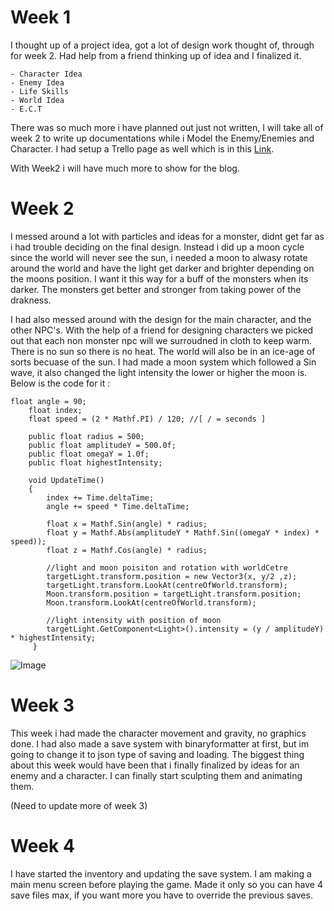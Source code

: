 
# Week 1
I thought up of a project idea, got a lot of design work thought of, through for week 2. Had help from a friend thinking up of idea and I finalized it.
```
- Character Idea
- Enemy Idea
- Life Skills
- World Idea
- E.C.T
```
There was so much more i have planned out just not written, I will take all of week 2 to write up documentations while i Model the Enemy/Enemies and Character.
I had setup a Trello page as well which is in this [Link](https://trello.com/b/wYP5vaxr/luna-we).

With Week2 i will have much more to show for the blog.

# Week 2
I messed around a lot with particles and ideas for a monster, didnt get far as i had trouble deciding on the final design.
Instead i did up a moon cycle since the world will never see the sun, i needed a moon to alwasy rotate around the world and have the light get darker and brighter depending on the moons position. I want it this way for a buff of the monsters when its darker. The monsters get better and stronger from taking power of the drakness.

I had also messed around with the design for the main character, and the other NPC's. With the help of a friend for designing characters we picked out that each non monster npc will we surroudned in cloth to keep warm. There is no sun so there is no heat. The world will also be in an ice-age of sorts becuase of the sun.
I had made a moon system which followed a Sin wave, it also changed the light intensity the lower or higher the moon is.
Below is the code for it :
```
float angle = 90;
    float index;
    float speed = (2 * Mathf.PI) / 120; //[ / = seconds ]

    public float radius = 500;
    public float amplitudeY = 500.0f;
    public float omegaY = 1.0f;
    public float highestIntensity;
    
    void UpdateTime()
    {
        index += Time.deltaTime;
        angle += speed * Time.deltaTime;

        float x = Mathf.Sin(angle) * radius;
        float y = Mathf.Abs(amplitudeY * Mathf.Sin((omegaY * index) * speed));
        float z = Mathf.Cos(angle) * radius;

        //light and moon poisiton and rotation with worldCetre
        targetLight.transform.position = new Vector3(x, y/2 ,z);
        targetLight.transform.LookAt(centreOfWorld.transform);
        Moon.transform.position = targetLight.transform.position;
        Moon.transform.LookAt(centreOfWorld.transform);

        //light intensity with position of moon
        targetLight.GetComponent<Light>().intensity = (y / amplitudeY) * highestIntensity;
     }
```
![Image](https://trello-attachments.s3.amazonaws.com/60867cc6b7f287738b24d963/608686a8ae49fd4a937e4b41/c788a17186345ba2831b7481b465d9c3/image.png)

# Week 3
This week i had made the character movement and gravity, no graphics done. 
I had also made a save system with binaryformatter at first, but im going to change it to json type of saving and loading.
The biggest thing about this week would have been that i finally finalized by ideas for an enemy and a character. I can finally start sculpting them and animating them.

(Need to update more of week 3)

# Week 4
I have started the inventory and updating the save system.
I am making a main menu screen before playing the game. Made it only so you can have 4 save files max, if you want more you have to override the previous saves.
